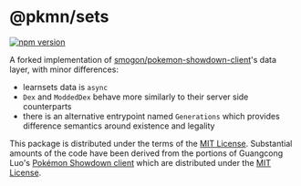 # @pkmn/sets
[![npm version](https://img.shields.io/npm/v/@pkmn/data.svg)](https://www.npmjs.com/package/@pkmn/data)&nbsp;

A forked implementation of [smogon/pokemon-showdown-client][0]'s data layer, with minor differences:

- learnsets data is `async`
- `Dex` and `ModdedDex` behave more similarly to their server side counterparts
- there is an alternative entrypoint named `Generations` which provides difference semantics around
  existence and legality

This package is distributed under the terms of the [MIT License][1].
Substantial amounts of the code have been derived from the portions of Guangcong
Luo's [Pokémon Showdown client][0] which are distributed under the [MIT License][2].

  [0]: https://github.com/smogon/pokemon-showdown-client
  [1]: https://github.com/pkmn/ps/blob/master/data/LICENSE
  [2]: https://github.com/smogon/pokemon-showdown-client/blob/master/src/battle.ts#L6
